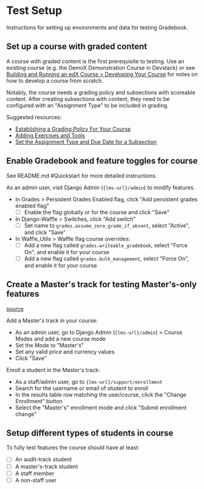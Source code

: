 # Test Setup

Instructions for setting up environments and data for testing Gradebook.

## Set up a course with graded content

A course with graded content is the first prerequisite to testing. Use an existing course (e.g. the DemoX Demonstration Course in Devstack) or see [Building and Running an edX Course > Developing Your Course](https://edx.readthedocs.io/projects/edx-partner-course-staff/en/latest/developing_course/index.html) for notes on how to develop a course from scratch.

Notably, the course needs a grading policy and subsections with scoreable content.
After creating subsections with content, they need to be configured with an "Assignment Type" to be included in grading.

Suggested resources:
- [Establishing a Grading Policy For Your Course](https://edx.readthedocs.io/projects/edx-partner-course-staff/en/latest/grading/index.html)
- [Adding Exercises and Tools](https://edx.readthedocs.io/projects/edx-partner-course-staff/en/latest/grading/index.html)
- [Set the Assignment Type and Due Date for a Subsection](https://edx.readthedocs.io/projects/edx-partner-course-staff/en/latest/developing_course/course_subsections.html#set-the-assignment-type-and-due-date-for-a-subsection)

## Enable Gradebook and feature toggles for course

See README.md #Quickstart for more detailed instructions.

As an admin user, visit Django Admin (`{lms-url}/admin`) to modify features.
- In Grades > Persistent Grades Enabled flag, click "Add persistent grades enabled flag"
    - [ ] Enable the flag globally or for the course and click "Save"
- In Django-Waffle > Switches, click "Add switch"
    - [ ] Set name to `grades.assume_zero_grade_if_absent`, select "Active", and click "Save"
- In Waffle_Utils > Waffle flag course overrides:
    - [ ] Add a new flag called `grades.writeable_gradebook`, select "Force On", and enable it for your course
    - [ ] Add a new flag called `grades.bulk_management`, select "Force On", and enable it for your course

## Create a Master's track for testing Master's-only features

[source](https://openedx.atlassian.net/wiki/spaces/MS/pages/1453818012/Add+a+learner+into+a+master+s+track)

Add a Master's track in your course:
- As an admin user, go to Django Admin (`{lms-url}/admin`) > Course Modes and add a new course mode
- Set the Mode to "Master's"
- Set any valid price and currency values
- Click "Save"

Enroll a student in the Master's track:
- As a staff/admin user, go to `{lms-url}/support/enrollment`
- Search for the username or email of student to enroll
- In the results table row matching the user/course, click the "Change Enrollment" button
- Select the "Master's" enrollment mode and click "Submit enrollment change"

## Setup different types of students in course

To fully test features the course should have at least:
- [ ] An audit-track student
- [ ] A master's-track student
- [ ] A staff member
- [ ] A non-staff user
